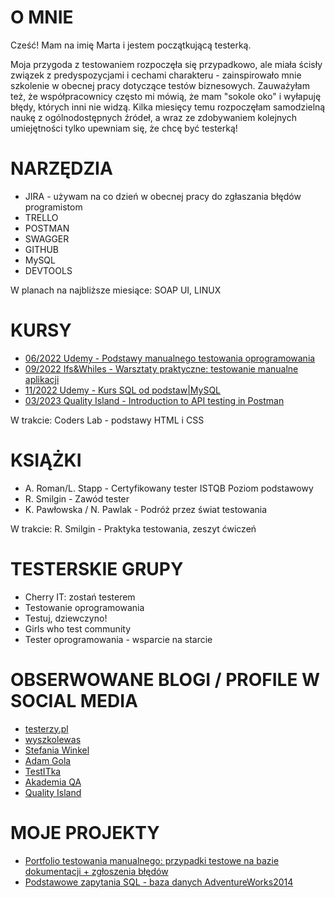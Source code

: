 # O MNIE

Cześć! Mam na imię Marta i jestem początkującą testerką. 
 
Moja przygoda z testowaniem rozpoczęła się przypadkowo, ale miała ścisły związek z predyspozycjami i cechami charakteru - zainspirowało mnie szkolenie w obecnej pracy dotyczące testów biznesowych. Zauważyłam też, że współpracownicy często mi mówią, że mam "sokole oko" i wyłapuję błędy, których inni nie widzą. 
Kilka miesięcy temu rozpoczęłam samodzielną naukę z ogólnodostępnych źródeł, a wraz ze zdobywaniem kolejnych umiejętności tylko upewniam się, że chcę być testerką!


# NARZĘDZIA

* JIRA - używam na co dzień w obecnej pracy do zgłaszania błędów programistom
* TRELLO 
* POSTMAN
* SWAGGER
* GITHUB 
* MySQL 
* DEVTOOLS

W planach na najbliższe miesiące: SOAP UI, LINUX

# KURSY

* [06/2022 Udemy - Podstawy manualnego testowania oprogramowania](https://udemy-certificate.s3.amazonaws.com/pdf/UC-bd9bdfe2-ccd3-4876-b217-979945d5326c.pdf)
* [09/2022 Ifs&Whiles - Warsztaty praktyczne: testowanie manualne aplikacji](https://drive.google.com/file/d/1gjMqBTXUeTuhtqtim66TvMR_70Q9LBzq/view)
* [11/2022 Udemy - Kurs SQL od podstaw|MySQL](https://udemy-certificate.s3.amazonaws.com/pdf/UC-08c6f5d5-203d-48d5-8d22-be30d3ca0dc0.pdf)
* [03/2023 Quality Island - Introduction to API testing in Postman](https://verified.sertifier.com/en/verify/43633670833562)

W trakcie: Coders Lab - podstawy HTML i CSS

# KSIĄŻKI

* A. Roman/L. Stapp - Certyfikowany tester ISTQB  Poziom podstawowy
* R. Smilgin - Zawód tester
* K. Pawłowska / N. Pawlak - Podróż przez świat testowania

W trakcie: R. Smilgin - Praktyka testowania, zeszyt ćwiczeń

# TESTERSKIE GRUPY

* Cherry IT: zostań testerem
* Testowanie oprogramowania
* Testuj, dziewczyno!
* Girls who test community
* Tester oprogramowania - wsparcie na starcie

# OBSERWOWANE BLOGI / PROFILE W SOCIAL MEDIA

* [testerzy.pl](https://testerzy.pl/)
* [wyszkolewas](https://www.wyszkolewas.com.pl/)
* [Stefania Winkel](https://www.instagram.com/mentor_testowania_opr/)
* [Adam Gola](https://www.instagram.com/szkoleniedlaqa/)
* [TestITka](https://www.instagram.com/test.it.ka/)
* [Akademia QA](https://www.instagram.com/akademiaqa.pl/)
* [Quality Island](https://www.linkedin.com/company/qualityisland/)

# MOJE PROJEKTY

* [Portfolio testowania manualnego: przypadki testowe na bazie dokumentacji + zgłoszenia błędów](https://drive.google.com/file/d/1uvWOVUwvYIXLZOLYoiyOFYSYSWhkvMUc/view?usp=sharing)
* [Podstawowe zapytania SQL - baza danych AdventureWorks2014](https://github.com/marta-maciejewska/portfolio/blob/main/SQL/sql-portfolio.md)





